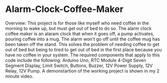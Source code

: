# Alarm-Clock-Coffee-Maker

Overview: This project is for those like myself who need coffee in the morning to wake up, but must get out of bed to do so. The alarm clock coffee maker is an alaram clock that when it goes off, a pump activates, pouring coffee into a mug. The alarm won't go off until the coffee mug has been taken off the stand. This solves the problem of needing coffee to get out of bed but being to tired to get out of bed in the first place because you have no coffee in your system.
The required components that apply to this code include the following: Arduino Uno, RTC Module 4-Digit Seven Segment Display, Limit Switch, Buttons, Buzzer, 12V Power Supply, 12V Relay, 12V Pump. A demonstartion of the working project is shown in my 2 minute video. 

